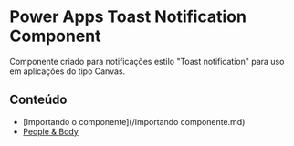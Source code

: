 # Power Apps Toast Notification Component
Componente criado para notificações estilo "Toast notification" para uso em aplicações do tipo Canvas.

## Conteúdo

- [Importando o componente](/Importando componente.md)
- [People & Body](#people--body)

